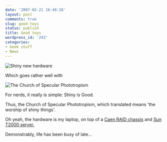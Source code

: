 ```yaml
---
date: '2007-02-21 16:48:26'
layout: post
comments: true
slug: good-toys
status: publish
title: Good toys
wordpress_id: '293'
categories:
- Geek stuff
- News
---
```



![Shiny new hardware](http://www.phfactor.net/wp-pics/new-sun-and-raid.JPG)

Which goes rather well with


![The Church of Specular Phototropism](http://www.phfactor.net/wp-pics/csp-seal.gif)

For nerds, it really is simple: Shiny is Good. 

Thus, the Church of Specular Phototropism, which translated means 'the worship of shiny things'.

Oh yeah, the hardware is my laptop, on top of a [Caen RAID chassis](http://www.caeneng.com/products/models/cometsata8-12eu.htm) and [Sun T2000 server.](http://www.phfactor.net/wp/2006/05/16/sun-gets-generous/) 

Demonstrably, life has been busy of late...
